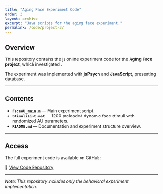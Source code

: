```yaml
---
title: "Aging Face Experiment Code"
order: 3
layout: archive
excerpt: "Java scripts for the aging face experiment."
permalink: /code/project-3/
---
```


## Overview

This repository contains the js online experiment code for the **Aging Face project**, which investigated .

The experiment was implemented with **jsPsych** and **JavaScript**, presenting database.

---

## Contents

- **`FaceAU_main.m`** — Main experiment script.  
- **`StimuliList.mat`** — 1200 preloaded dynamic face stimuli with randomized AU parameters. 
- **`README.md`** — Documentation and experiment structure overview.

---

## Access

The full experiment code is available on GitHub:

🔗 [View Code Repository](https://github.com/QihaoJoyHe/AgeFace)

---

*Note: This repository includes only the behavioral experiment implementation.*
